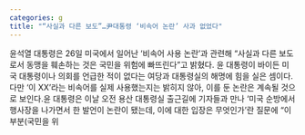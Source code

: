 ```yaml
---
categories: g
title: "“사실과 다른 보도”…尹대통령 ‘비속어 논란’ 사과 없었다"
---
```

윤석열 대통령은 26일 미국에서 일어난 ‘비속어 사용 논란’과 관련해 “사실과 다른 보도로서 동맹을 훼손하는 것은 국민을 위험에 빠뜨린다”고 밝혔다. 윤 대통령이 바이든 미국 대통령이나 의회를 언급한 적이 없다는 여당과 대통령실의 해명에 힘을 실은 셈이다. 다만 ‘이 XX’라는 비속어를 실제 사용했는지는 밝히지 않아, 이를 둔 논란은 계속될 것으로 보인다.윤 대통령은 이날 오전 용산 대통령실 출근길에 기자들과 만나 ‘미국 순방에서 행사장을 나가면서 한 발언이 논란이 됐는데, 이에 대한 입장은 무엇인가’란 질문에 “이 부분(국민을 위